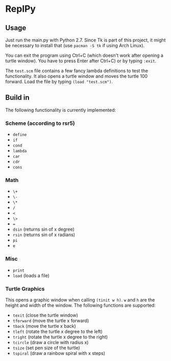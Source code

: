 # ReplPy

## Usage
Just run the main.py with Python 2.7. Since Tk is part of this project, it might be necessary to install that (use `pacman -S tk` if using Arch Linux). 

You can exit the program using Ctrl+C (which doesn't work after opening a turtle window). You have to press Enter after Ctrl+C) or by typing `:exit`. 

The `test.scm` file contains a few fancy lambda definitions to test the functionality. It also opens a turtle window and moves the turtle 100 forward. Load the file by typing `(load "test.scm")`.

## Build in 
The following functionality is currently implemented:

### Scheme (according to rsr5)
* `define`
* `if`
* `cond`
* `lambda`
* `car`
* `cdr`
* `cons`

### Math
* `\+`
* `\-`
* `\*`
* `/`
* `<`
* `\>`
* `=`
* `dsin` (returns sin of x degree)
* `rsin` (returns sin of x radians)
* `pi`
* `e`

### Misc
* `print`
* `load` (loads a file)

### Turtle Graphics
This opens a graphic window when calling `(tinit w h)`. `w` and `h` are the height and width of the window.
The following functions are supported:
* `texit` (close the turtle window)
* `tforward` (move the turtle x forward)
* `tback` (move the turtle x back)
* `tleft` (rotate the turtle x degree to the left)
* `tright` (rotate the turtle x degree to the right)
* `tcircle` (draw a circle with radius x)
* `tsize` (set pen size of the turtle)
* `tspiral` (draw a rainbow spiral with x steps)
